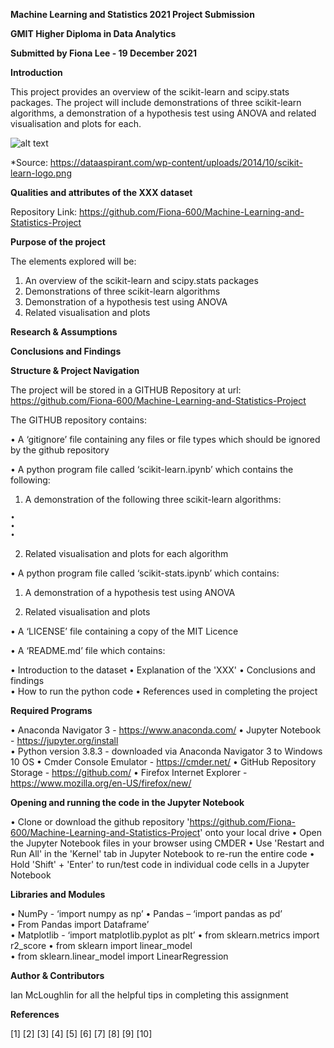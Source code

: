 **Machine Learning and Statistics 2021 Project Submission**

**GMIT Higher Diploma in Data Analytics**

**Submitted by Fiona Lee - 19 December 2021**

**Introduction**

This project provides an overview of the scikit-learn and scipy.stats packages.  The project will include demonstrations of three scikit-learn algorithms, a demonstration of a hypothesis test using ANOVA and related visualisation and plots for each.

![alt text](https://dataaspirant.com/wp-content/uploads/2014/10/scikit-learn-logo.png)

*Source: https://dataaspirant.com/wp-content/uploads/2014/10/scikit-learn-logo.png


**Qualities and attributes of the XXX dataset**

Repository Link: https://github.com/Fiona-600/Machine-Learning-and-Statistics-Project


**Purpose of the project**

The elements explored will be:

1. An overview of the scikit-learn and scipy.stats packages 
2. Demonstrations of three scikit-learn algorithms
3. Demonstration of a hypothesis test using ANOVA
4. Related visualisation and plots 


**Research & Assumptions**




**Conclusions and Findings**



**Structure & Project Navigation**

The project will be stored in a GITHUB Repository at url: https://github.com/Fiona-600/Machine-Learning-and-Statistics-Project

The GITHUB repository contains:

• A ‘gitignore’ file containing any files or file types which should be ignored by the github repository

• A python program file called ‘scikit-learn.ipynb’ which contains the following:

  1. A demonstration of the following three scikit-learn algorithms:

    •	
    •	
    •	
  
  2.	Related visualisation and plots for each algorithm

• A python program file called ‘scikit-stats.ipynb’ which contains:

  1.	A demonstration of a hypothesis test using ANOVA
  
  2.	Related visualisation and plots

• A ‘LICENSE’ file containing a copy of the MIT Licence

• A ‘README.md’ file which contains:

  •	Introduction to the dataset 
  •	Explanation of the 'XXX' 
  •	Conclusions and findings        
  •	How to run the python code
  •	References used in completing the project



**Required Programs**

•	Anaconda Navigator 3 - https://www.anaconda.com/
•	Jupyter Notebook - https://jupyter.org/install  
•	Python version 3.8.3 - downloaded via Anaconda Navigator 3 to Windows 10 OS
•	Cmder Console Emulator - https://cmder.net/
•	GitHub Repository Storage - https://github.com/
•	Firefox Internet Explorer - https://www.mozilla.org/en-US/firefox/new/


**Opening and running the code in the Jupyter Notebook**

•	Clone or download the github repository 'https://github.com/Fiona-600/Machine-Learning-and-Statistics-Project' onto your local drive
•	Open the Jupyter Notebook files in your browser using CMDER
•	Use 'Restart and Run All' in the 'Kernel' tab in Jupyter Notebook to re-run the entire code
•	Hold 'Shift' + 'Enter' to run/test code in individual code cells in a Jupyter Notebook


**Libraries and Modules**

•	NumPy - ‘import numpy as np’
•	Pandas – ‘import pandas as pd’   
•	From Pandas import Dataframe’       
•	Matplotlib - ‘import matplotlib.pyplot as plt’
•	from sklearn.metrics import r2_score 
•	from sklearn import linear_model  
•	from sklearn.linear_model import LinearRegression  


**Author & Contributors**

Ian McLoughlin for all the helpful tips in completing this assignment

**References**

[1] 
[2]
[3]
[4]
[5]
[6]
[7]
[8]
[9]
[10]